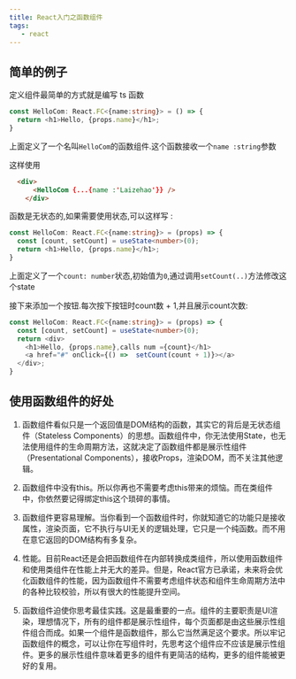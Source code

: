 ```yaml
---
title: React入门之函数组件
tags: 
   - react
---
```


## 简单的例子

定义组件最简单的方式就是编写 ts 函数
```typescript
const HelloCom: React.FC<{name:string}> = () => {
  return <h1>Hello, {props.name}</h1>;
}
```
上面定义了一个名叫`HelloCom`的函数组件.这个函数接收一个`name :string`参数

这样使用
```html
  <div>
      <HelloCom {...{name :'Laizehao'}} />
    </div>
```
函数是无状态的,如果需要使用状态,可以这样写 : 
```typescript
const HelloCom: React.FC<{name:string}> = (props) => {
  const [count, setCount] = useState<number>(0);
  return <h1>Hello, {props.name}</h1>;
}
```
上面定义了一个`count: number`状态,初始值为`0`,通过调用`setCount(..)`方法修改这个state


<!--more-->

接下来添加一个按钮.每次按下按钮时count数 + 1,并且展示count次数:
```typescript
const HelloCom: React.FC<{name:string}> = (props) => {
  const [count, setCount] = useState<number>(0);
  return <div>
    <h1>Hello, {props.name},calls num ={count}</h1>
    <a href="#" onClick={() =>  setCount(count + 1)}></a>
  </div>;
}
```

## 使用函数组件的好处
1. 函数组件看似只是一个返回值是DOM结构的函数，其实它的背后是无状态组件（Stateless Components）的思想。函数组件中，你无法使用State，也无法使用组件的生命周期方法，这就决定了函数组件都是展示性组件（Presentational Components），接收Props，渲染DOM，而不关注其他逻辑。

2. 函数组件中没有this。所以你再也不需要考虑this带来的烦恼。而在类组件中，你依然要记得绑定this这个琐碎的事情。

3. 函数组件更容易理解。当你看到一个函数组件时，你就知道它的功能只是接收属性，渲染页面，它不执行与UI无关的逻辑处理，它只是一个纯函数。而不用在意它返回的DOM结构有多复杂。

4. 性能。目前React还是会把函数组件在内部转换成类组件，所以使用函数组件和使用类组件在性能上并无大的差异。但是，React官方已承诺，未来将会优化函数组件的性能，因为函数组件不需要考虑组件状态和组件生命周期方法中的各种比较校验，所以有很大的性能提升空间。

5. 函数组件迫使你思考最佳实践。这是最重要的一点。组件的主要职责是UI渲染，理想情况下，所有的组件都是展示性组件，每个页面都是由这些展示性组件组合而成。如果一个组件是函数组件，那么它当然满足这个要求。所以牢记函数组件的概念，可以让你在写组件时，先思考这个组件应不应该是展示性组件。更多的展示性组件意味着更多的组件有更简洁的结构，更多的组件能被更好的复用。

